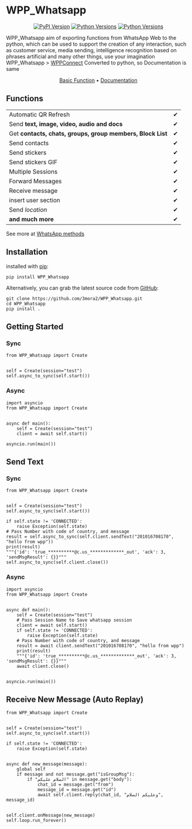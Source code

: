 # WPP_Whatsapp
<p align="center">
  <a href="https://pypi.org/project/WPP-Whatsapp"><img alt="PyPI Version" src="https://img.shields.io/pypi/v/WPP-Whatsapp.svg?maxAge=86400" /></a>
  <a href="https://pypi.org/project/WPP-Whatsapp"><img alt="Python Versions" src="https://img.shields.io/pypi/pyversions/WPP-Whatsapp.svg?maxAge=86400" /></a>
  <a href="https://pypi.org/project/WPP-Whatsapp"><img alt="Python Versions" src="https://static.pepy.tech/personalized-badge/WPP-Whatsapp?period=total&units=international_system&left_color=gray&left_text=Downloads" /></a>
</p>

WPP_Whatsapp aim of exporting functions from WhatsApp Web to the python, which can be used to support the creation of
any interaction, such as customer service, media sending, intelligence recognition based on phrases artificial and many
other things, use your imagination         
WPP_Whatsapp > [WPPConnect](https://github.com/wppconnect-team/wppconnect) Converted to python, so Documentation is same

<p align="center">
  <a href="https://wppconnect.io/wppconnect/pages/getting-started/basic-functions.html">Basic Function</a> •
  <a href="https://wppconnect.io/wppconnect/">Documentation</a>
</p>

## Functions

|                                                            |   |
|------------------------------------------------------------|---|
| Automatic QR Refresh                                       | ✔ |
| Send **text, image, video, audio and docs**                | ✔ |
| Get **contacts, chats, groups, group members, Block List** | ✔ |
| Send contacts                                              | ✔ |
| Send stickers                                              | ✔ |
| Send stickers GIF                                          | ✔ |
| Multiple Sessions                                          | ✔ |
| Forward Messages                                           | ✔ |
| Receive message                                            | ✔ |
| insert user section                                        | ✔ |
| Send _location_                                            | ✔ |
| **and much more**                                          | ✔ |

See more at <a href="https://wppconnect.io/wppconnect/classes/Whatsapp.html">WhatsApp methods</a>

## Installation

installed with [pip](https://pip.pypa.io):
```commandline
pip install WPP_Whatsapp
```
Alternatively, you can grab the latest source code from [GitHub](https://github.com/3mora2/WPP_Whatsapp):

```commandline
git clone https://github.com/3mora2/WPP_Whatsapp.git
cd WPP_Whatsapp
pip install .
```

## Getting Started

### Sync

```
from WPP_Whatsapp import Create


self = Create(session="test")
self.async_to_sync(self.start())
```

### Async

```
import asyncio
from WPP_Whatsapp import Create


async def main():
    self = Create(session="test")
    client = await self.start()

asyncio.run(main())
```

## Send Text

### Sync

```
from WPP_Whatsapp import Create


self = Create(session="test")
self.async_to_sync(self.start())

if self.state != 'CONNECTED':
    raise Exception(self.state)
# Pass Number with code of country, and message
result = self.async_to_sync(self.client.sendText("201016708170", "hello from wpp"))
print(result)
"""{'id': 'true_**********@c.us_*************_out', 'ack': 3, 'sendMsgResult': {}}"""
self.async_to_sync(self.client.close())
```

### Async

```
import asyncio
from WPP_Whatsapp import Create


async def main():
    self = Create(session="test")
    # Pass Session Name to Save whatsapp session
    client = await self.start()
    if self.state != 'CONNECTED':
        raise Exception(self.state)
    # Pass Number with code of country, and message
    result = await client.sendText("201016708170", "hello from wpp")
    print(result)
    """{'id': 'true_**********@c.us_*************_out', 'ack': 3, 'sendMsgResult': {}}"""
    await client.close()


asyncio.run(main())
```

## Receive New Message (Auto Replay)

```
from WPP_Whatsapp import Create


self = Create(session="test")
self.async_to_sync(self.start())

if self.state != 'CONNECTED':
    raise Exception(self.state)
    

async def new_message(message):
    global self
    if message and not message.get("isGroupMsg"):
        if "السلام عليكم" in message.get("body"):
            chat_id = message.get("from")
            message_id = message.get("id")
            await self.client.reply(chat_id, "وعليكم السلام", message_id)


self.client.onMessage(new_message)
self.loop.run_forever()
```
